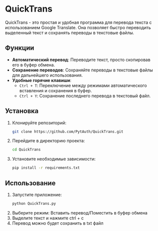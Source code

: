 # QuickTrans

QuickTrans - это простая и удобная программа для перевода текста с использованием Google Translate. Она позволяет быстро переводить выделенный текст и сохранять переводы в текстовые файлы.

## Функции

- **Автоматический перевод**: Переводите текст, просто скопировав его в буфер обмена.
- **Сохранение переводов**: Сохраняйте переводы в текстовые файлы для дальнейшего использования.
- **Удобные горячие клавиши**:
  - `Ctrl + T`: Переключение между режимами автоматического вставления и сохранения в буфер.
  - `Ctrl + Y`: Сохранение последнего перевода в текстовый файл.

## Установка

1. Клонируйте репозиторий:
   ```bash
   git clone https://github.com/PytAuth/QuickTrans.git
   ```
2. Перейдите в директорию проекта:
   ```bash
   cd QuickTrans
   ```
3. Установите необходимые зависимости:
   ```bash
   pip install -r requirements.txt
   ```

## Использование

1. Запустите приложение:
   ```bash
   python QuickTrans.py
   ```
2. Выберите режим: Вставить перевод/Поместить в буфер обмена
3. Выделите текст и нажмите ctrl + c
4. Перевод можно будет сохранить в txt файл

